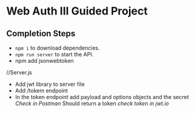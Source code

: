 # Web Auth III Guided Project


## Completion Steps
- `npm i` to download dependencies.
-  `npm run server` to start the API.
-   npm add  jsonwebtoken

//Server.js
- Add jwt library to server file
- Add /tokem endpoint 
- In the token endpoint add payload and options objects and the secret 
*Check in Postman* 
Should return a token
*check token in jwt.io*

